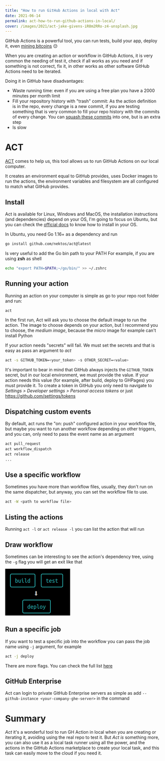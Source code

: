 ```yaml
---
title: "How to run GitHub Actions in local with Act"
date: 2021-06-14
permalink: act-how-to-run-github-actions-in-local/
cover: /images/2021/act-jake-givens-iR8m2RRo-z4-unsplash.jpg
---
```

GitHub Actions is a powerful tool, you can run tests, build your app, deploy it, even [mining bitcoins](https://github.blog/2021-04-22-github-actions-update-helping-maintainers-combat-bad-actors/) :pensive:

When you are creating an action or workflow in GitHub Actions, it is very common the needing of test it, check if all works as you need and if something is not correct, fix it, in other works as other software GitHub Actions need to be iterated.

Doing it in GitHub have disadvantages:

* Waste running time: even if you are using a free plan you have a 2000 minutes per month limit
* Fill your repository history with "trash" commit: As the action definition is in the repo, every change is a new commit, if you are testing something that is very common to fill your repo history with the commits of every change. You can [squash these commits](https://www.internalpointers.com/post/squash-commits-into-one-git) into one, but is an extra step
* Is slow

# ACT
[ACT](https://github.com/nektos/act) comes to help us, this tool allows us to run GitHub Actions on our local computer.

It creates an environment equal to GitHub provides, uses Docker images to run the actions, the environment variables and filesystem are all configured to match what GitHub provides.

## Install
Act is available for Linux, Windows and MacOS, the installation instructions (and dependencies) depend on your OS, I'm going to focus on Ubuntu, but you can check the [official docs](https://github.com/nektos/act#installation) to know how to install in your OS.

In Ubuntu, you need Go 1.16+ as a dependency and run
```bash
go install github.com/nektos/act@latest
```
Is very useful to add the Go bin path to your PATH 
For example, if you are using **zsh** as shell
```bash
echo "export PATH=$PATH;~/go/bin/" >> ~/.zshrc
```

## Running your action
Running an action on your computer is simple as go to your repo root folder and run:

```bash
act
```

In the first run, Act will ask you to choose the default image to run the action. The image to choose depends on your action, but I recommend you to choose, the *medium image*, because the *micro* image for example can't install Python

If your action needs "secrets" will fail. We must set the secrets and that is easy as pass an argument to *act*


```bash
act -s GITHUB_TOKEN=<your_token> -s OTHER_SECRET=<value>
```

It's important to bear in mind that GitHub always injects the `GITHUB_TOKEN` secret, but in our local environment, we must provide the value. 
If your action needs this value (for example, after build, deploy to GHPages) you must provide it.
To create a token in GitHub you only need to navigate to *Settings > Developer settings > Personal access tokens* or just https://github.com/settings/tokens

## Dispatching custom events
By default, act runs the "on: push" configured action in your workflow file, but maybe you want to run another workflow depending on other triggers, and you can, only need to pass the event name as an argument

```bash
act pull_request
act workflow_dispatch
act release
...
```

## Use a specific workflow
Sometimes you have more than workflow files, usually, they don't run on the same dispatcher, but anyway, you can set the workflow file to use.

```bash
act -W <path to workflow file>
```

## Listing the actions
Running `act -l` or `act release -l` you can list the action that will run 


## Draw workflow
Sometimes can be interesting to see the action's dependency tree, using the `-g` flag you will get an exit like that

![Graph](/images/2021/act_01.png)

## Run a specific job
If you want to test a specific job into the workflow you can pass the job name using `-j` argument, for example

```bash
act -j deploy 
```

There are more flags. You can check the full list [here](https://github.com/nektos/act#flags)

## GitHub Enterprise
Act can login to private GitHub Enterprise servers as simple as add `--github-instance <your-company-ghe-server>` in the command


# Summary
*Act* it's a wonderful tool to run GH Action in local when you are creating or iterating it, avoiding using the real repo to test it.
But *Act is* something more, you can also use it as a local task runner using all the power, and the actions in the GitHub Actions marketplace to create your local task, and this task can easily move to the cloud if you need it.
























